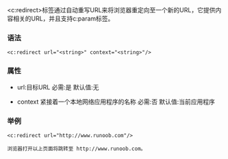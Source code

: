 <c:redirect>标签通过自动重写URL来将浏览器重定向至一个新的URL，它提供内容相关的URL，并且支持c:param标签。

### 语法
```
<c:redirect url="<string>" context="<string>"/>
```

### 属性
- url:目标URL
    必需:是
    默认值:无

- context	紧接着一个本地网络应用程序的名称
    必需:否
    默认值:当前应用程序

### 举例
```
<c:redirect url="http://www.runoob.com"/>

浏览器打开以上页面将跳转至 http://www.runoob.com。
```
